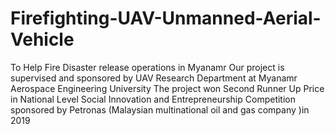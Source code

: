 # Firefighting-UAV-Unmanned-Aerial-Vehicle
To Help Fire Disaster release operations in Myanamr 
Our project is supervised and sponsored by UAV Research Department at Myanamr Aerospace Engineering University 
The project won Second Runner Up Price in National Level Social Innovation and Entrepreneurship Competition sponsored by Petronas (Malaysian multinational oil and gas company )in 2019

